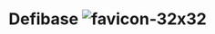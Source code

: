 # Defibase ![favicon-32x32](https://user-images.githubusercontent.com/65377724/114439707-242c4e00-9b7e-11eb-8487-53dd7aaa8ab2.png)



